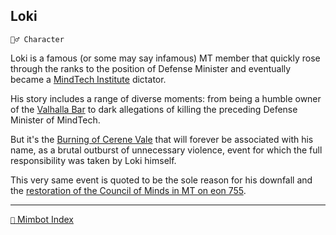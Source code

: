 ## Loki

`🧙‍♂️ Character`

Loki is a famous (or some may say infamous) MT member that quickly rose through the ranks to the position of Defense Minister and eventually became a [MindTech Institute](<https://zeithalt.github.io/r/mindtech_institute.html>) dictator.

His story includes a range of diverse moments: from being a humble owner of the [Valhalla Bar](<https://zeithalt.github.io/r/valhalla_bar.html>) to dark allegations of killing the preceding Defense Minister of MindTech.

But it's the [Burning of Cerene Vale](<https://zeithalt.github.io/t/#eon0749>) that will forever be associated with his name, as a brutal outburst of unnecessary violence, event for which the full responsibility was taken by Loki himself.

This very same event is quoted to be the sole reason for his downfall and the [restoration of the Council of Minds in MT on eon 755](<https://zeithalt.github.io/t/#eon0755>).

-----
[`📑` Mimbot Index](<https://zeithalt.github.io/r/#5850>)
<!---
keywords: character, mt, dictator, valhalla bar
aliases: 
-->